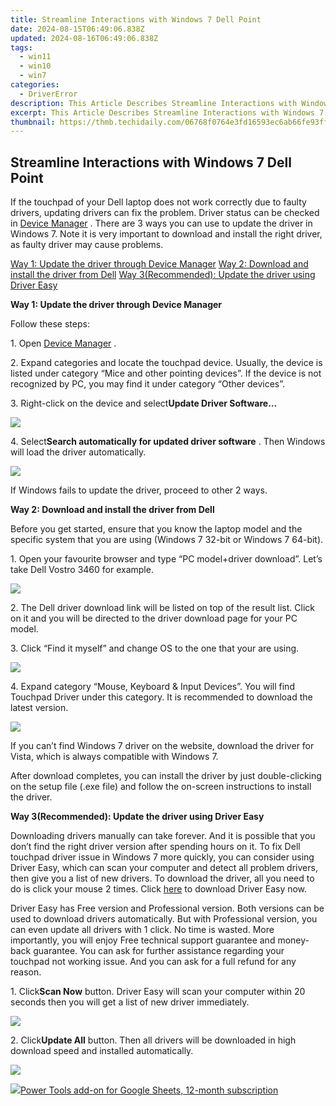 ```yaml
---
title: Streamline Interactions with Windows 7 Dell Point
date: 2024-08-15T06:49:06.838Z
updated: 2024-08-16T06:49:06.838Z
tags:
  - win11
  - win10
  - win7
categories:
  - DriverError
description: This Article Describes Streamline Interactions with Windows 7 Dell Point
excerpt: This Article Describes Streamline Interactions with Windows 7 Dell Point
thumbnail: https://thmb.techidaily.com/06768f0764e3fd16593ec6ab66fe93ff9404677c09f36129dabffcc95362a115.jpg
---
```


## Streamline Interactions with Windows 7 Dell Point

 If the touchpad of your Dell laptop does not work correctly due to faulty drivers, updating drivers can fix the problem. Driver status can be checked in [Device Manager](https://tools.techidaily.com/drivereasy/download/) . There are 3 ways you can use to update the driver in Windows 7\. Note it is very important to download and install the right driver, as faulty driver may cause problems.

[Way 1: Update the driver through Device Manager](https://aidotcom.pxf.io/nkz4kv)
[Way 2: Download and install the driver from Dell](https://bluettide.pxf.io/ekmjb2)
[Way 3(Recommended): Update the driver using Driver Easy](#Way3)

 **Way 1: Update the driver through Device Manager**

Follow these steps:

 1\. Open [Device Manager](https://tools.techidaily.com/drivereasy/download/) .

 2\. Expand categories and locate the touchpad device. Usually, the device is listed under category “Mice and other pointing devices”. If the device is not recognized by PC, you may find it under category “Other devices”.

 3\. Right-click on the device and select**Update Driver Software…**

![](https://images.drivereasy.com/wp-content/uploads/2016/10/img_57fb02621af25.png)

 4\. Select**Search automatically for updated driver software** . Then Windows will load the driver automatically.

![](https://images.drivereasy.com/wp-content/uploads/2016/10/img_57fb0289e71cf.png)

If Windows fails to update the driver, proceed to other 2 ways.

 **Way 2: Download and install the driver from Dell**

 Before you get started, ensure that you know the laptop model and the specific system that you are using (Windows 7 32-bit or Windows 7 64-bit).

 1\. Open your favourite browser and type “PC model+driver download”. Let’s take Dell Vostro 3460 for example.

![](https://images.drivereasy.com/wp-content/uploads/2023/03/download-drivers-from-the-official-website.png)

 2\. The Dell driver download link will be listed on top of the result list. Click on it and you will be directed to the driver download page for your PC model.

 3\. Click “Find it myself” and change OS to the one that your are using.

![](https://images.drivereasy.com/wp-content/uploads/2016/10/img_57fb0a0b666ab.jpg)

 4\. Expand category “Mouse, Keyboard & Input Devices”. You will find Touchpad Driver under this category. It is recommended to download the latest version.  

![](https://images.drivereasy.com/wp-content/uploads/2016/10/img_57fb0a4655e48.jpg)

 If you can’t find Windows 7 driver on the website, download the driver for Vista, which is always compatible with Windows 7\.

 After download completes, you can install the driver by just double-clicking on the setup file (.exe file) and follow the on-screen instructions to install the driver.

 **Way 3(Recommended): Update the driver using Driver Easy**

 Downloading drivers manually can take forever. And it is possible that you don’t find the right driver version after spending hours on it. To fix Dell touchpad driver issue in Windows 7 more quickly, you can consider using Driver Easy, which can scan your computer and detect all problem drivers, then give you a list of new drivers. To download the driver, all you need to do is click your mouse 2 times. Click [here](https://tools.techidaily.com/drivereasy/download/) to download Driver Easy now.  
  
 Driver Easy has Free version and Professional version. Both versions can be used to download drivers automatically. But with Professional version, you can even update all drivers with 1 click. No time is wasted. More importantly, you will enjoy Free technical support guarantee and money-back guarantee. You can ask for further assistance regarding your touchpad not working issue. And you can ask for a full refund for any reason.

 1\. Click**Scan Now** button. Driver Easy will scan your computer within 20 seconds then you will get a list of new driver immediately.

![](https://images.drivereasy.com/wp-content/uploads/2023/03/Driver-Easy-download-needed-1200x900.jpg)

 2\. Click**Update All** button. Then all drivers will be downloaded in high download speed and installed automatically.

![](https://images.drivereasy.com/wp-content/uploads/2023/03/update-dell-touchpad-driver.jpg-1200x897.png)

<ins class="adsbygoogle"
     style="display:block"
     data-ad-format="autorelaxed"
     data-ad-client="ca-pub-7571918770474297"
     data-ad-slot="1223367746"></ins>



<ins class="adsbygoogle"
     style="display:block"
     data-ad-client="ca-pub-7571918770474297"
     data-ad-slot="8358498916"
     data-ad-format="auto"
     data-full-width-responsive="true"></ins>



<!-- affiliate ads begin -->
<a href="https://secure.2checkout.com/order/checkout.php?PRODS=4721564&QTY=1&AFFILIATE=108875&CART=1"><img src="https://secure.avangate.com/images/merchant/c14a8df1e1b4d5297e9cb30cb34d5a00/products/copy_power-tools-48.png" border="0">Power Tools add-on for Google Sheets, 12-month subscription</a>
<!-- affiliate ads end -->